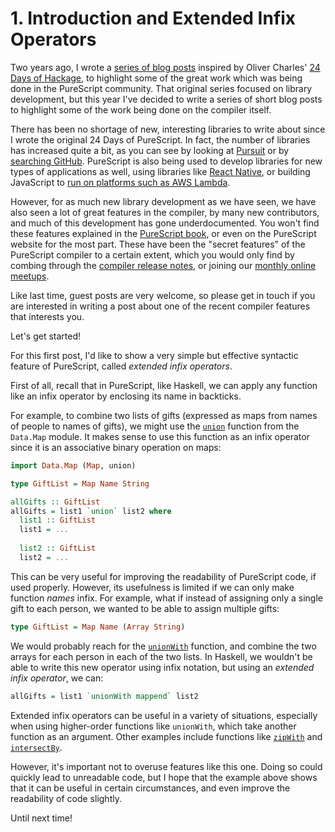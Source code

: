 # 1. Introduction and Extended Infix Operators

Two years ago, I wrote a [series of blog posts](https://gist.github.com/paf31/8e9177b20ee920480fbc) inspired by Oliver Charles' [24 Days of Hackage](https://ocharles.org.uk/blog/pages/2013-12-01-24-days-of-hackage.html), to highlight some of the great work which was being done in the PureScript community. That original series focused on library development, but this year I've decided to write a series of short blog posts to highlight some of the work being done on the compiler itself.

There has been no shortage of new, interesting libraries to write about since I wrote the original 24 Days of PureScript. In fact, the number of libraries has increased quite a bit, as you can see by looking at [Pursuit](http://pursuit.purescript.org/) or by [searching GitHub](https://github.com/search?o=desc&q=purescript&ref=cmdform&s=updated&type=Repositories). PureScript is also being used to develop libraries for new types of applications as well, using libraries like [React Native](https://facebook.github.io/react-native/), or building JavaScript to [run on platforms such as AWS Lambda](http://kofno.github.io/2015/10/11/aws-lambda-purescript.html).

However, for as much new library development as we have seen, we have also seen a lot of great features in the compiler, by many new contributors, and much of this development has gone underdocumented. You won't find these features explained in the [PureScript book](https://leanpub.com/purescript/read), or even on the PureScript website for the most part. These have been the "secret features" of the PureScript compiler to a certain extent, which you would only find by combing through the [compiler release notes](https://github.com/purescript/purescript/releases), or joining our [monthly online meetups](https://github.com/purescript/purescript/wiki/PureScript-Meetups). 

Like last time, guest posts are very welcome, so please get in touch if you are interested in writing a post about one of the recent compiler features that interests you.

Let's get started!

For this first post, I'd like to show a very simple but effective syntactic feature of PureScript, called _extended infix operators_.

First of all, recall that in PureScript, like Haskell, we can apply any function like an infix operator by enclosing its name in backticks.

For example, to combine two lists of gifts (expressed as maps from names of people to names of gifts), we might use the [`union`](https://pursuit.purescript.org/packages/purescript-maps/2.0.1/docs/Data.Map#v:union) function from the `Data.Map` module. It makes sense to use this function as an infix operator since it is an associative binary operation on maps: 

```purescript
import Data.Map (Map, union)

type GiftList = Map Name String

allGifts :: GiftList
allGifts = list1 `union` list2 where
  list1 :: GiftList
  list1 = ...
  
  list2 :: GiftList
  list2 = ...
```

This can be very useful for improving the readability of PureScript code, if used properly. However, its usefulness is limited if we can only make function _names_ infix. For example, what if instead of assigning only a single gift to each person, we wanted to be able to assign multiple gifts:

```purescript
type GiftList = Map Name (Array String)
```

We would probably reach for the [`unionWith`](https://pursuit.purescript.org/packages/purescript-maps/2.0.1/docs/Data.Map#v:unionWith) function, and combine the two arrays for each person in each of the two lists. In Haskell, we wouldn't be able to write this new operator using infix notation, but using an _extended infix operator_, we can:

```purescript
allGifts = list1 `unionWith mappend` list2
```

Extended infix operators can be useful in a variety of situations, especially when using higher-order functions like `unionWith`, which take another function as an argument. Other examples include functions like [`zipWith`](https://pursuit.purescript.org/packages/purescript-lists/3.2.1/docs/Data.List#v:zipWith) and [`intersectBy`](https://pursuit.purescript.org/packages/purescript-lists/3.2.1/docs/Data.List#v:intersectBy).

However, it's important not to overuse features like this one. Doing so could quickly lead to unreadable code, but I hope that the example above shows that it can be useful in certain circumstances, and even improve the readability of code slightly.

Until next time!
